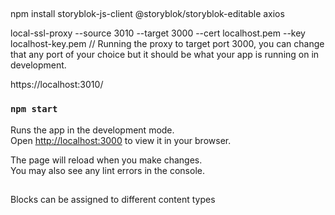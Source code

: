 ## 
npm install storyblok-js-client @storyblok/storyblok-editable axios

local-ssl-proxy --source 3010 --target 3000 --cert localhost.pem --key localhost-key.pem  // Running the proxy to target port 3000, you can change that any port of your choice but it should be what your app is running on in development.

https://localhost:3010/


### `npm start`

Runs the app in the development mode.\
Open [http://localhost:3000](http://localhost:3000) to view it in your browser.

The page will reload when you make changes.\
You may also see any lint errors in the console.

##
Blocks can be assigned to different content types 


